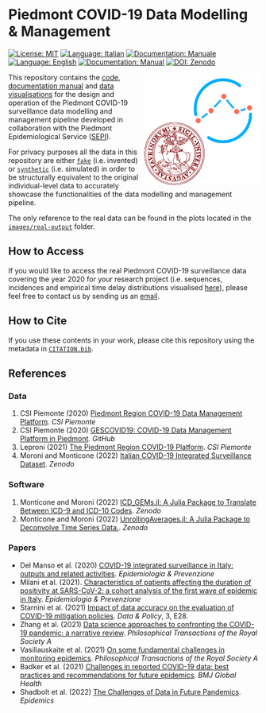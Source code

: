 # Piedmont COVID-19 Data Modelling & Management

[![License: MIT](https://img.shields.io/badge/License-MIT-green.svg)](https://github.com/UniTo-SEPI/COVID-19_Piedmont/blob/main/LICENSE)
[![Language: Italian](https://img.shields.io/badge/Language-Italian-blue.svg)](https://github.com/UniTo-SEPI/COVID-19_Piedmont/blob/main/README-ITA.md) 
[![Documentation: Manuale](https://img.shields.io/badge/Docs-Manuale-lightblue.svg)](https://github.com/UniTo-SEPI/COVID-19_Piedmont/blob/main/docs/README-ITA.md)
[![Language: English](https://img.shields.io/badge/Language-English-red.svg)](https://github.com/UniTo-SEPI/COVID-19_Piedmont/blob/main/README.md)
[![Documentation: Manual](https://img.shields.io/badge/Docs-Manual-orange.svg)](https://github.com/UniTo-SEPI/COVID-19_Piedmont/blob/main/docs/README.md)
[![DOI: Zenodo](https://zenodo.org/badge/571272348.svg)](https://zenodo.org/badge/latestdoi/571272348)

<img align="right" width="230" height="225" src="https://github.com/UniTo-SEPI/COVID-19_Piedmont/blob/main/images/logo/logo.png?raw=true">

This repository contains the [code](https://github.com/UniTo-SEPI/COVID-19_Piedmont/tree/main/src), [documentation manual](https://github.com/UniTo-SEPI/COVID-19_Piedmont/tree/main/docs) and [data visualisations](https://github.com/UniTo-SEPI/COVID-19_Piedmont/tree/main/images/plots) for the design and operation of the Piedmont COVID-19 surveillance data modelling and management pipeline developed in collaboration with the Piedmont Epidemiological Service ([SEPI](https://www.epi.piemonte.it/)).

For privacy purposes all the data in this repository are either [`fake`](https://github.com/UniTo-SEPI/COVID-19_Piedmont/tree/main/data/fake-input) (i.e. invented) or [`synthetic`](https://github.com/UniTo-SEPI/COVID-19_Piedmont/tree/main/data/synthetic-input) (i.e. simulated) in order to be structurally equivalent to the original individual-level data to accurately showcase the functionalities of the data modelling and management pipeline. 

The only reference to the real data can be found in the plots located in the [`images/real-output`](https://github.com/UniTo-SEPI/COVID-19_Piedmont/tree/main/images/plots/real-output) folder. 

## How to Access

If you would like to access the real Piedmont COVID-19 surveillance data covering the year 2020 for your research project (i.e. sequences, incidences and empirical time delay distributions visualised [here](https://github.com/UniTo-SEPI/COVID-19_Piedmont/tree/main/images/plots/real-output)), please feel free to contact us by sending us an [email](inphyt@gmail.com). 

## How to Cite

If you use these contents in your work, please cite this repository using the metadata in [`CITATION.bib`](https://github.com/UniTo-SEPI/COVID-19_Piedmont/blob/main/CITATION.bib).

## References 

### Data 

1. CSI Piemonte (2020) [Piedmont Region COVID-19 Data Management Platform](https://www.csipiemonte.it/en/project/piedmont-region-covid-19-platform). *CSI Piemonte*
2. CSI Piemonte (2020) [GESCOVID19: COVID-19 Data Management Platform in Piedmont](https://github.com/regione-piemonte/gescovid19). *GitHub*
3. Leproni (2021) [The Piedmont Region COVID-19 Platform](https://www.masteradabi.it/images/CSI_Piattaforma_COVID_20210308_V2.pdf). *CSI Piemonte*
4. Moroni and Monticone (2022) [Italian COVID-19 Integrated Surveillance Dataset](https://doi.org/10.5281/zenodo.5748141). *Zenodo*

### Software 

1. Monticone and Moroni (2022) [ICD_GEMs.jl: A Julia Package to Translate Between ICD-9 and ICD-10 Codes](https://doi.org/10.5281/zenodo.6564434). *Zenodo*
2. Monticone and Moroni (2022) [UnrollingAverages.jl: A Julia Package to Deconvolve Time Series Data.](https://doi.org/10.5281/zenodo.5725301). *Zenodo*

### Papers 

* Del Manso et al. (2020) [COVID-19 integrated surveillance in Italy: outputs and related activities](https://doi.org/10.19191/EP20.5-6.S2.105). *Epidemiologia & Prevenzione*
* Milani et al. (2021). [Characteristics of patients affecting the duration of positivity at SARS-CoV-2: a cohort analysis of the first wave of epidemic in Italy](https://epiprev.it/5814). *Epidemiologia & Prevenzione* 
* Starnini et al. (2021) [Impact of data accuracy on the evaluation of COVID-19 mitigation policies](https://www.doi.org/10.1017/dap.2021.25). *Data & Policy*, 3, E28. 
* Zhang et al. (2021) [Data science approaches to confronting the COVID-19 pandemic: a narrative review](https://doi.org/10.1098/rsta.2021.0127). *Philosophical Transactions of the Royal Society A*
* Vasiliauskaite et al. (2021) [On some fundamental challenges in monitoring epidemics](https://doi.org/10.1098/rsta.2021.0117). *Philosophical Transactions of the Royal Society A*
* Badker et al. (2021) [Challenges in reported COVID-19 data: best practices and recommendations for future epidemics](http://dx.doi.org/10.1136/bmjgh-2021-005542). *BMJ Global Health*
* Shadbolt et al. (2022) [The Challenges of Data in Future Pandemics](https://doi.org/10.1016/j.epidem.2022.100612). *Epidemics*